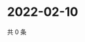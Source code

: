 # 2022-02-10

共 0 条

<!-- BEGIN WEIBO -->
<!-- 最后更新时间 Thu Feb 10 2022 16:13:15 GMT+0800 (China Standard Time) -->

<!-- END WEIBO -->
